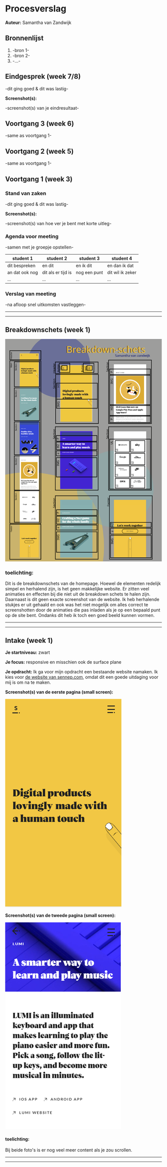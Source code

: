 # Procesverslag
**Auteur:** Samantha van Zandwijk


## Bronnenlijst
1. -bron 1-
2. -bron 2-
3. -...-



## Eindgesprek (week 7/8)

-dit ging goed & dit was lastig-

**Screenshot(s):**

-screenshot(s) van je eindresultaat-



## Voortgang 3 (week 6)

-same as voortgang 1-



## Voortgang 2 (week 5)

-same as voortgang 1-



## Voortgang 1 (week 3)

### Stand van zaken

-dit ging goed & dit was lastig-

**Screenshot(s):**

-screenshot(s) van hoe ver je bent met korte uitleg-

### Agenda voor meeting

-samen met je groepje opstellen-

| student 1      | student 2          | student 3    | student 4        |
| ---            | ---                | ---          | ---              |
| dit bespreken  | en dit             | en ik dit    | en dan ik dat    |
| an dat ook nog | dit als er tijd is | nog een punt | dit wil ik zeker |
| ...            | ...                | ...          | ...              |

### Verslag van meeting

-na afloop snel uitkomsten vastleggen-


___
___
## **Breakdownschets (week 1)**

![Breakdown-sketch](./images/breakdownschets.svg)

### toelichting:
Dit is de breakdownschets van de homepage. Hoewel de elementen redelijk simpel en herhalend zijn, is het geen makkelijke website. Er zitten veel animaties en effecten bij die niet uit de breakdown schets te halen zijn. Daarnaast is dit geen exacte screenshot van de website. Ik heb herhalende stukjes er uit gehaald en ook was het niet mogelijk om alles correct te screenshotten door de animaties die pas inladen als je op een bepaald punt op de site bent. Ondanks dit heb ik toch een goed beeld kunnen vormen.


___
___
## **Intake (week 1)**

**Je startniveau:** zwart

**Je focus:** responsive en misschien ook de surface plane

**Je opdracht:**  Ik ga voor mijn opdracht een bestaande website namaken. Ik kies voor [de website van sennep.com](https://www.sennep.com/), omdat dit een goede uitdaging voor mij is om na te maken. 

**Screenshot(s) van de eerste pagina (small screen):**

![homepage from sennep.com](./images/sennephomescreen.PNG?raw=true)

**Screenshot(s) van de tweede pagina (small screen):**

![another page from sennep.com](./images/sennep.PNG?raw=true)

#### toelichting: 
Bij beide foto's is er nog veel meer content als je zou scrollen. 

___
___

